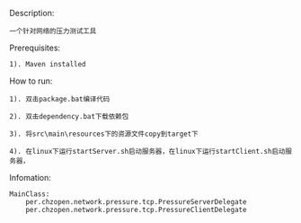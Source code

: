 
Description:

	一个针对网络的压力测试工具
	
Prerequisites:

    1). Maven installed
    
How to run:

	1). 双击package.bat编译代码
	
	2). 双击dependency.bat下载依赖包
    
    3). 将src\main\resources下的资源文件copy到target下
    
    4). 在linux下运行startServer.sh启动服务器，在linux下运行startClient.sh启动服务器，
	
Infomation:

	MainClass: 
        per.chzopen.network.pressure.tcp.PressureServerDelegate
        per.chzopen.network.pressure.tcp.PressureClientDelegate
    



